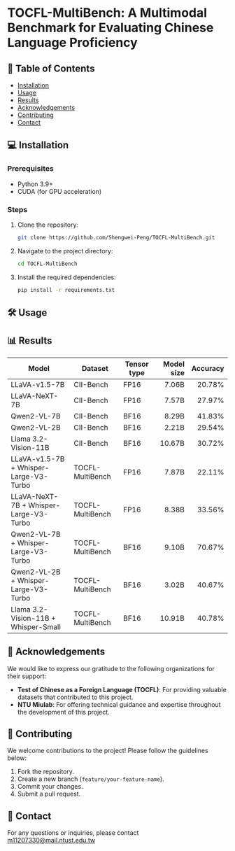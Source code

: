 # TOCFL-MultiBench: A Multimodal Benchmark for Evaluating Chinese Language Proficiency

## 📑 Table of Contents
- [Installation](#Installation)
- [Usage](#Usage)
- [Results](#Results)
- [Acknowledgements](#acknowledgements)
- [Contributing](#Contributing)
- [Contact](#contact)

## 💻 Installation

### Prerequisites

- Python 3.9+
- CUDA (for GPU acceleration)

### Steps

1. Clone the repository:

   ```bash
   git clone https://github.com/Shengwei-Peng/TOCFL-MultiBench.git
   ```

2. Navigate to the project directory:
    ```sh
    cd TOCFL-MultiBench
    ```

3. Install the required dependencies:
    ```sh
    pip install -r requirements.txt
    ```

## 🛠️ Usage

## 📊 Results

| Model                                  | Dataset          | Tensor type | Model size | Accuracy |
| ---------------------------------------| ---------------- | ----------- | ----------:| --------:|
| LLaVA-v1.5-7B                          | CII-Bench        | FP16        |      7.06B |   20.78% |
| LLaVA-NeXT-7B                          | CII-Bench        | FP16        |      7.57B |   27.97% |
| Qwen2-VL-7B                            | CII-Bench        | BF16        |      8.29B |   41.83% |
| Qwen2-VL-2B                            | CII-Bench        | BF16        |      2.21B |   29.54% |
| Llama 3.2-Vision-11B                   | CII-Bench        | BF16        |     10.67B |   30.72% |
| LLaVA-v1.5-7B + Whisper-Large-V3-Turbo | TOCFL-MultiBench | FP16        |      7.87B |   22.11% |
| LLaVA-NeXT-7B + Whisper-Large-V3-Turbo | TOCFL-MultiBench | FP16        |      8.38B |   33.56% |
| Qwen2-VL-7B + Whisper-Large-V3-Turbo   | TOCFL-MultiBench | BF16        |      9.10B |   70.67% |
| Qwen2-VL-2B + Whisper-Large-V3-Turbo   | TOCFL-MultiBench | BF16        |      3.02B |   40.67% |
| Llama 3.2-Vision-11B + Whisper-Small   | TOCFL-MultiBench | BF16        |     10.91B |   40.78% |

## 🙏 Acknowledgements

We would like to express our gratitude to the following organizations for their support:

- **Test of Chinese as a Foreign Language (TOCFL)**: For providing valuable datasets that contributed to this project.
- **NTU Miulab**: For offering technical guidance and expertise throughout the development of this project.

## 🤝 Contributing

We welcome contributions to the project! Please follow the guidelines below:

1. Fork the repository.
2. Create a new branch (`feature/your-feature-name`).
3. Commit your changes.
4. Submit a pull request.

## 📧 Contact

For any questions or inquiries, please contact m11207330@mail.ntust.edu.tw